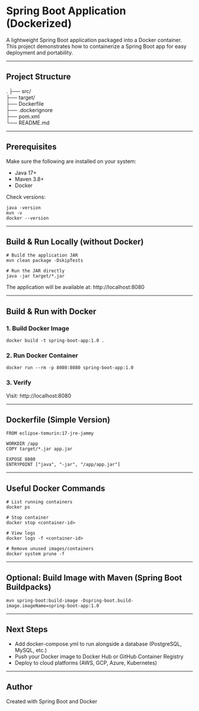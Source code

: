 # Spring Boot Application (Dockerized)

A lightweight Spring Boot application packaged into a Docker container.  
This project demonstrates how to containerize a Spring Boot app for easy deployment and portability.

---

## Project Structure

.
├── src/               
├── target/            
├── Dockerfile        
├── .dockerignore      
├── pom.xml           
└── README.md          

---

## Prerequisites

Make sure the following are installed on your system:

- Java 17+
- Maven 3.8+
- Docker

Check versions:

    java -version
    mvn -v
    docker --version

---

## Build & Run Locally (without Docker)

    # Build the application JAR
    mvn clean package -DskipTests

    # Run the JAR directly
    java -jar target/*.jar

The application will be available at: http://localhost:8080

---

## Build & Run with Docker

### 1. Build Docker Image
    docker build -t spring-boot-app:1.0 .

### 2. Run Docker Container
    docker run --rm -p 8080:8080 spring-boot-app:1.0

### 3. Verify
Visit: http://localhost:8080

---

## Dockerfile (Simple Version)

    FROM eclipse-temurin:17-jre-jammy

    WORKDIR /app
    COPY target/*.jar app.jar

    EXPOSE 8080
    ENTRYPOINT ["java", "-jar", "/app/app.jar"]

---

## Useful Docker Commands

    # List running containers
    docker ps

    # Stop container
    docker stop <container-id>

    # View logs
    docker logs -f <container-id>

    # Remove unused images/containers
    docker system prune -f

---

## Optional: Build Image with Maven (Spring Boot Buildpacks)

    mvn spring-boot:build-image -Dspring-boot.build-image.imageName=spring-boot-app:1.0

---

## Next Steps

- Add docker-compose.yml to run alongside a database (PostgreSQL, MySQL, etc.)
- Push your Docker image to Docker Hub or GitHub Container Registry
- Deploy to cloud platforms (AWS, GCP, Azure, Kubernetes)

---

## Author

Created with Spring Boot and Docker
